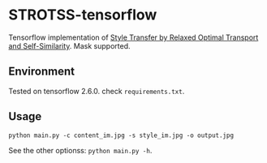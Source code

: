 # STROTSS-tensorflow
Tensorflow implementation of [Style Transfer by Relaxed Optimal Transport and Self-Similarity](https://arxiv.org/abs/1904.12785). Mask supported.

## Environment
Tested on tensorflow 2.6.0. check `requirements.txt`.

## Usage
```python main.py -c content_im.jpg -s style_im.jpg -o output.jpg```

See the other optionss:  ```python main.py -h```.
